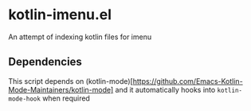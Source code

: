# kotlin-imenu.el
An attempt of indexing kotlin files for imenu

## Dependencies
This script depends on (kotlin-mode)[https://github.com/Emacs-Kotlin-Mode-Maintainers/kotlin-mode] and it automatically hooks into `kotlin-mode-hook` when required
